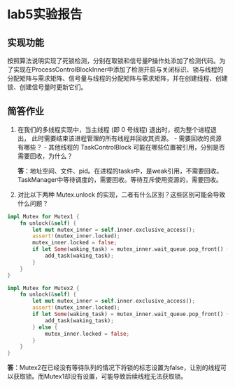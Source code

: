 # lab5实验报告
## 实现功能

按照算法说明实现了死锁检测，分别在取锁和信号量P操作处添加了检测代码。为了实现在ProcessControlBlockInner中添加了检测开启与关闭标识、锁与线程的分配矩阵与需求矩阵、信号量与线程的分配矩阵与需求矩阵，并在创建线程、创建锁、创建信号量时更新它们。

## 简答作业

1. 在我们的多线程实现中，当主线程 (即 0 号线程) 退出时，视为整个进程退出， 此时需要结束该进程管理的所有线程并回收其资源。 - 需要回收的资源有哪些？ - 其他线程的 TaskControlBlock 可能在哪些位置被引用，分别是否需要回收，为什么？

    __答__：地址空间、文件、pid。在进程的tasks中，是weak引用，不需要回收。TaskManager中等待调度的，需要回收。等待互斥使用资源的，需要回收。
    
2. 对比以下两种 Mutex.unlock 的实现，二者有什么区别？这些区别可能会导致什么问题？

```rust
impl Mutex for Mutex1 {
    fn unlock(&self) {
        let mut mutex_inner = self.inner.exclusive_access();
        assert!(mutex_inner.locked);
        mutex_inner.locked = false;
        if let Some(waking_task) = mutex_inner.wait_queue.pop_front() {
            add_task(waking_task);
        }
    }
}

impl Mutex for Mutex2 {
    fn unlock(&self) {
        let mut mutex_inner = self.inner.exclusive_access();
        assert!(mutex_inner.locked);
        if let Some(waking_task) = mutex_inner.wait_queue.pop_front() {
            add_task(waking_task);
        } else {
            mutex_inner.locked = false;
        }
    }
}
```

__答__：Mutex2在已经没有等待队列的情况下将锁的标志设置为false，让别的线程可以获取锁。而Mutex1却没有设置，可能导致后续线程无法获取锁。
    
    
